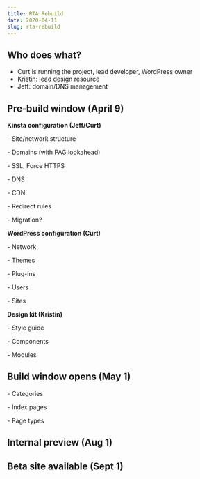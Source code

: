 ```yaml
---
title: RTA Rebuild
date: 2020-04-11
slug: rta-rebuild
---
```


## Who does what?

- Curt is running the project, lead developer, WordPress owner
- Kristin: lead design resource
- Jeff: domain/DNS management

## Pre-build window (April 9)

**Kinsta configuration (Jeff/Curt)**

\- Site/network structure

\- Domains (with PAG lookahead)

\- SSL, Force HTTPS

\- DNS

\- CDN

\- Redirect rules

\- Migration?

**WordPress configuration (Curt)**

\- Network

\- Themes

\- Plug-ins

\- Users

\- Sites

**Design kit (Kristin)**

\- Style guide

\- Components

\- Modules

## Build window opens (May 1)

\- Categories

\- Index pages

\- Page types

## Internal preview (Aug 1)

## Beta site available (Sept 1)
